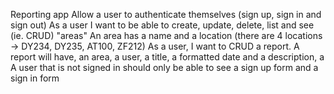 Reporting app
Allow a user to authenticate themselves (sign up, sign in and sign out)
As a user I want to be able to create, update, delete, list and see (ie. CRUD) "areas"
An area has a name and a location (there are 4 locations -> DY234, DY235, AT100, ZF212)
As a user, I want to CRUD a report. A report will have, an area, a user, a title, a formatted date and a description, a
A user that is not signed in should only be able to see a sign up form and a sign in form

